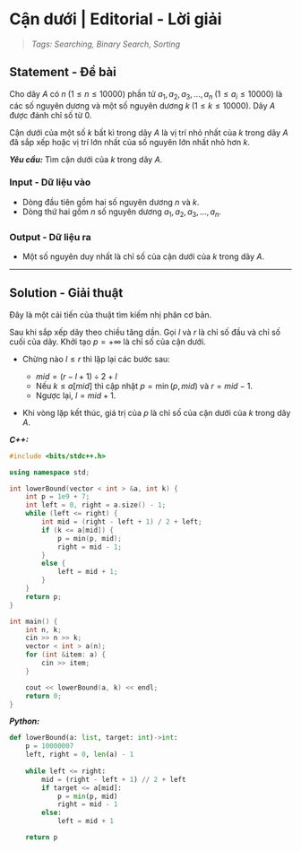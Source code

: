 
# Cận dưới | Editorial - Lời giải

> *Tags: Searching, Binary Search, Sorting*

## Statement - Đề bài

Cho dãy $A$ có $n \; (1 \le n \le 10000)$ phần tử $a_1, a_2, a_3, \ldots, a_n \; (1 \le a_i \le 10000)$ là các số nguyên dương và một số nguyên dương $k \; (1 \le k \le 10000)$. Dãy $A$ được đánh chỉ số từ $0$.

Cận dưới của một số $k$ bất kì trong dãy $A$ là vị trí nhỏ nhất của $k$ trong dãy $A$ đã sắp xếp hoặc vị trí lớn nhất của số nguyên lớn nhất nhỏ hơn $k$.

***Yêu cầu:*** Tìm cận dưới của $k$ trong dãy $A$.

### Input - Dữ liệu vào

- Dòng đầu tiên gồm hai số nguyên dương $n$ và $k$.
- Dòng thứ hai gồm $n$ số nguyên dương $a_1, a_2, a_3, \ldots, a_n$.

### Output - Dữ liệu ra

- Một số nguyên duy nhất là chỉ số của cận dưới của $k$ trong dãy $A$.

---

## Solution - Giải thuật

Đây là một cải tiến của thuật tìm kiếm nhị phân cơ bản.

Sau khi sắp xếp dãy theo chiều tăng dần. Gọi $l$ và $r$ là chỉ số đầu và chỉ số cuối của dãy. Khởi tạo $p = +\infty$ là chỉ số của cận dưới.

- Chừng nào $l \le r$ thì lặp lại các bước sau:

    - $mid = (r - l + 1) \div 2 + l$
    - Nếu $k \le a[mid]$ thì cập nhật $p = \min(p, mid)$ và $r = mid - 1$.
    - Ngược lại, $l = mid + 1$.

- Khi vòng lặp kết thúc, giá trị của $p$ là chỉ số của cận dưới của $k$ trong dãy $A$.

***C++:***

```cpp
#include <bits/stdc++.h>

using namespace std;

int lowerBound(vector < int > &a, int k) {
    int p = 1e9 + 7;
    int left = 0, right = a.size() - 1;
    while (left <= right) {
        int mid = (right - left + 1) / 2 + left;
        if (k <= a[mid]) {
            p = min(p, mid);
            right = mid - 1;
        }
        else {
            left = mid + 1;
        }
    }
    return p;
}

int main() {
    int n, k;
    cin >> n >> k;
    vector < int > a(n);
    for (int &item: a) {
        cin >> item;
    }

    cout << lowerBound(a, k) << endl;
    return 0;
}
```

***Python:***

```py
def lowerBound(a: list, target: int)->int:
    p = 10000007
    left, right = 0, len(a) - 1
    
    while left <= right:
        mid = (right - left + 1) // 2 + left
        if target <= a[mid]:
            p = min(p, mid)
            right = mid - 1
        else:
            left = mid + 1

    return p
```